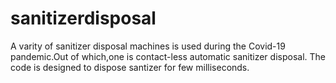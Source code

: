 # sanitizerdisposal

A varity of sanitizer disposal machines is used during the Covid-19 pandemic.Out of which,one is contact-less automatic sanitizer disposal.
The code is designed to dispose santizer for few milliseconds.
